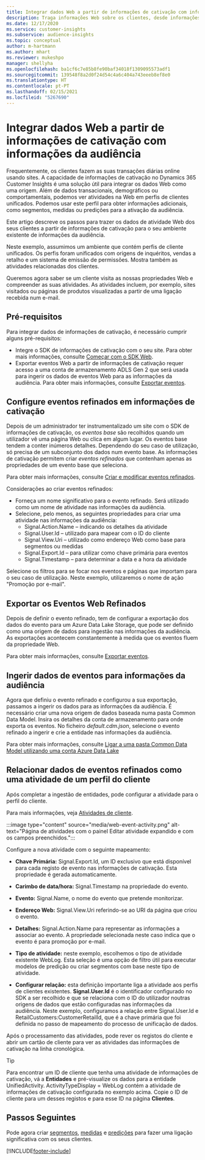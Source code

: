 ```yaml
---
title: Integrar dados Web a partir de informações de cativação com informações da audiência
description: Traga informações Web sobre os clientes, desde informações de cativação até informações da audiência.
ms.date: 12/17/2020
ms.service: customer-insights
ms.subservice: audience-insights
ms.topic: conceptual
author: m-hartmann
ms.author: mhart
ms.reviewer: mukeshpo
manager: shellyha
ms.openlocfilehash: ba1cf6c7e85b8fe90baf34018f1309095573adf1
ms.sourcegitcommit: 139548f8a2d0f24d54c4a6c404a743eeeb8ef8e0
ms.translationtype: HT
ms.contentlocale: pt-PT
ms.lasthandoff: 02/15/2021
ms.locfileid: "5267690"
---
```

# <a name="integrate-web-data-from-engagement-insights-with-audience-insights"></a>Integrar dados Web a partir de informações de cativação com informações da audiência

Frequentemente, os clientes fazem as suas transações diárias online usando sites. A capacidade de informações de cativação no Dynamics 365 Customer Insights é uma solução útil para integrar os dados Web como uma origem. Além de dados transacionais, demográficos ou comportamentais, podemos ver atividades na Web em perfis de clientes unificados. Podemos usar este perfil para obter informações adicionais, como segmentos, medidas ou predições para a ativação da audiência.

Este artigo descreve os passos para trazer os dados de atividade Web dos seus clientes a partir de informações de cativação para o seu ambiente existente de informações da audiência.

Neste exemplo, assumimos um ambiente que contém perfis de cliente unificados. Os perfis foram unificados com origens de inquéritos, vendas a retalho e um sistema de emissão de permissões. Mostra também as atividades relacionadas dos clientes. 

Queremos agora saber se um cliente visita as nossas propriedades Web e compreender as suas atividades. As atividades incluem, por exemplo, sites visitados ou páginas de produtos visualizadas a partir de uma ligação recebida num e-mail.

## <a name="prerequisites"></a>Pré-requisitos

Para integrar dados de informações de cativação, é necessário cumprir alguns pré-requisitos: 

- Integre o SDK de informações de cativação com o seu site. Para obter mais informações, consulte [Começar com o SDK Web](../engagement-insights/instrument-website.md).
- Exportar eventos Web a partir de informações de cativação requer acesso a uma conta de armazenamento ADLS Gen 2 que será usada para ingerir os dados de eventos Web para as informações da audiência. Para obter mais informações, consulte [Exportar eventos](../engagement-insights/export-events.md).

## <a name="configure-refined-events-in-engagement-insights"></a>Configure eventos refinados em informações de cativação

Depois de um administrador ter instrumentalizado um site com o SDK de informações de cativação, os *eventos base* são recolhidos quando um utilizador vê uma página Web ou clica em algum lugar. Os eventos base tendem a conter inúmeros detalhes. Dependendo do seu caso de utilização, só precisa de um subconjunto dos dados num evento base. As informações de cativação permitem criar *eventos refinados* que contenham apenas as propriedades de um evento base que seleciona.     

Para obter mais informações, consulte [Criar e modificar eventos refinados](../engagement-insights/refined-events.md).

Considerações ao criar eventos refinados: 

- Forneça um nome significativo para o evento refinado. Será utilizado como um nome de atividade nas informações da audiência.
- Selecione, pelo menos, as seguintes propriedades para criar uma atividade nas informações da audiência: 
    - Signal.Action.Name – indicando os detalhes da atividade
    - Signal.User.Id – utilizado para mapear com o ID do cliente
    - Signal.View.Uri – utilizado como endereço Web como base para segmentos ou medidas
    - Signal.Export.Id – para utilizar como chave primária para eventos <!-- system generated, do we need to list?-->
    - Signal.Timestamp – para determinar a data e a hora da atividade

Selecione os filtros para se focar nos eventos e páginas que importam para o seu caso de utilização. Neste exemplo, utilizaremos o nome de ação "Promoção por e-mail".

## <a name="export-the-refined-web-events"></a>Exportar os Eventos Web Refinados 

Depois de definir o evento refinado, tem de configurar a exportação dos dados do evento para um Azure Data Lake Storage, que pode ser definido como uma origem de dados para ingestão nas informações da audiência. As exportações acontecem constantemente à medida que os eventos fluem da propriedade Web.

Para obter mais informações, consulte [Exportar eventos](../engagement-insights/export-events.md).

## <a name="ingest-event-data-to-audience-insights"></a>Ingerir dados de eventos para informações da audiência

Agora que definiu o evento refinado e configurou a sua exportação, passamos a ingerir os dados para as informações da audiência. É necessário criar uma nova origem de dados baseada numa pasta Common Data Model. Insira os detalhes da conta de armazenamento para onde exporta os eventos. No ficheiro *default.cdm.json*, selecione o evento refinado a ingerir e crie a entidade nas informações da audiência.

Para obter mais informações, consulte [Ligar a uma pasta Common Data Model utilizando uma conta Azure Data Lake](connect-common-data-model.md)


## <a name="relate-refined-event-data-as-an-activity-of-a-customer-profile"></a>Relacionar dados de eventos refinados como uma atividade de um perfil do cliente

Após completar a ingestão de entidades, pode configurar a atividade para o perfil do cliente.

Para mais informações, veja [Atividades de cliente](activities.md).

:::image type="content" source="media/web-event-activity.png" alt-text="Página de atividades com o painel Editar atividade expandido e com os campos preenchidos.":::

Configure a nova atividade com o seguinte mapeamento: 

- **Chave Primária:** Signal.Export.Id, um ID exclusivo que está disponível para cada registo de evento nas informações de cativação. Esta propriedade é gerada automaticamente.

- **Carimbo de data/hora:** Signal.Timestamp na propriedade do evento.

- **Evento:** Signal.Name, o nome do evento que pretende monitorizar.

- **Endereço Web:** Signal.View.Uri referindo-se ao URI da página que criou o evento.

- **Detalhes:** Signal.Action.Name para representar as informações a associar ao evento. A propriedade selecionada neste caso indica que o evento é para promoção por e-mail.

- **Tipo de atividade:** neste exemplo, escolhemos o tipo de atividade existente WebLog. Esta seleção é uma opção de filtro útil para executar modelos de predição ou criar segmentos com base neste tipo de atividade.

- **Configurar relação:** esta definição importante liga a atividade aos perfis de clientes existentes. **Signal.User.Id** é o identificador configurado no SDK a ser recolhido e que se relaciona com o ID do utilizador noutras origens de dados que estão configuradas nas informações da audiência. Neste exemplo, configuramos a relação entre Signal.User.Id e RetailCustomers:CustomerRetailId, que é a chave primária que foi definida no passo de mapeamento do processo de unificação de dados.


Após o processamento das atividades, pode rever os registos do cliente e abrir um cartão de cliente para ver as atividades das informações de cativação na linha cronológica. 

> [!TIP]
> Para encontrar um ID de cliente que tenha uma atividade de informações de cativação, vá a **Entidades** e pré-visualize os dados para a entidade UnifiedActivity. ActivityTypeDisplay = WebLog contém a atividade de informações de cativação configurada no exemplo acima. Copie o ID de cliente para um desses registos e para esse ID na página **Clientes**.

## <a name="next-steps"></a>Passos Seguintes

Pode agora criar [segmentos](segments.md), [medidas](measures.md) e [predições](predictions.md) para fazer uma ligação significativa com os seus clientes.


[!INCLUDE[footer-include](../includes/footer-banner.md)]